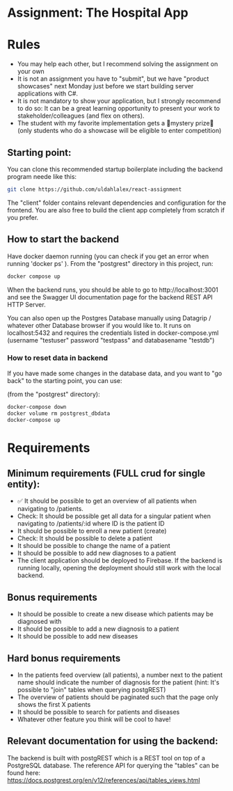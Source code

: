 # Assignment: The Hospital App

# Rules

- You may help each other, but I recommend solving the assignment on your own
- It is not an assignment you have to "submit", but we have "product showcases" next Monday just before we start building server applications with C#.
- It is not mandatory to show your application, but I strongly recommend to do so: It can be a great learning opportunity to present your work to stakeholder/colleagues (and flex on others).
- The student with my favorite implementation gets a 🎁mystery prize🎁 (only students who do a showcase will be eligible to enter competition)

## Starting point:

You can clone this recommended startup boilerplate including the backend program neede like this:

```bash
git clone https://github.com/uldahlalex/react-assignment
```
The "client" folder contains relevant dependencies and configuration for the frontend. 
You are also free to build the client app completely from scratch if you prefer.

## How to start the backend
Have docker daemon running (you can check if you get an error when running 'docker ps' ).
From the "postgrest" directory in this project, run:
```bash
docker compose up
```
When the backend runs, you should be able to go to http://localhost:3001 and see the Swagger UI documentation page for the backend REST API HTTP Server.

You can also open up the Postgres Database manually using Datagrip / whatever other Database browser if you would like to. 
It runs on localhost:5432 and requires the credentials listed in docker-compose.yml (username "testuser" password "testpass" and databasename "testdb")

### How to reset data in backend

If you have made some changes in the database data, and you want to "go back" to the starting point, you can use:

(from the "postgrest" directory):
```bash
docker-compose down
docker volume rm postgrest_dbdata
docker-compose up
```

# Requirements

## Minimum requirements (FULL crud for single entity):
- ✅ It should be possible to get an overview of all patients when navigating to /patients.
- Check: It should be possible get all data for a singular patient when navigating to /patients/:id where ID is the patient ID
- It should be possible to enroll a new patient (create)
- Check: It should be possible to delete a patient
- It should be possible to change the name of a patient
- It should be possible to add new diagnoses to a patient
- The client application should be deployed to Firebase. If the backend is running locally, opening the deployment should still work with the local backend.

## Bonus requirements
- It should be possible to create a new disease which patients may be diagnosed with
- It should be possible to add a new diagnosis to a patient
- It should be possible to add new diseases

## Hard bonus requirements
- In the patients feed overview (all patients), a number next to the patient name should indicate the number of diagnosis for the patient (hint: It's possible to "join" tables when querying postgREST)
- The overview of patients should be paginated such that the page only shows the first X patients
- It should be possible to search for patients and diseases
- Whatever other feature you think will be cool to have!


## Relevant documentation for using the backend:
The backend is built with postgREST which is a REST tool on top of a PostgreSQL database.
The reference API for querying the "tables" can be found here: https://docs.postgrest.org/en/v12/references/api/tables_views.html
